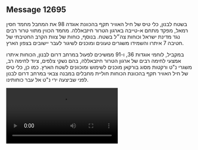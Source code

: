 ## Message 12695

בשטח לבנון, כלי טיס של חיל האוויר תקף בהכוונת אוגדה 98 את המחבל מחמד חסין רמאל, מפקד מתחם א-טייבה בארגון הטרור חיזבאללה. מחמד הכווין מתווי טרור רבים נגד מדינת ישראל וכוחות צה״ל בשטח. 
בנוסף, כוחות של צוות הקרב החטיבתי של חטיבה 7 איתרו והשמידו משגרים טעונים ומוכנים לשיגור לעבר יישובים בצפון הארץ. 

במקביל, לוחמי אוגדות 36, ו-91 ממשיכים לפעול במרחב דרום לבנון, הכוחות איתרו אמצעי לחימה רבים של ארגון הטרור חיזבאללה, בהם נשקי צלפים, ציוד לחימה רב, משגרי נ"ט ורקטות מסוג בורקאן מוכנים לשימוש ומוכוונים לשטח הארץ. 
כמו כן, כלי טיס של חיל האוויר תקף בהכוונת הכוחות חוליית מחבלים במבנה צבאי במרחב דרום לבנון לפני שביצעה ירי נ"ט אל עבר כוחותינו.

![Video](https://data.iron-swords.co.il/2024/October/18/12695/12695_media.mp4)
